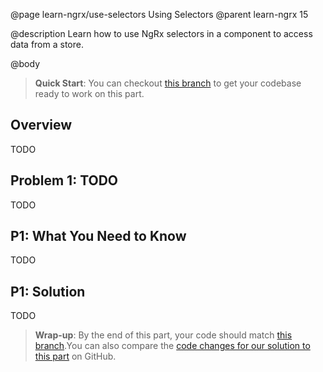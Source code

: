 @page learn-ngrx/use-selectors Using Selectors
@parent learn-ngrx 15

@description Learn how to use NgRx selectors in a component to access data from a store.

@body

> **Quick Start**: You can checkout [this branch](https://github.com/bitovi/angular-ngrx-chat/tree/test-selectors) to get your codebase ready to work on this part.

## Overview

TODO

## Problem 1: TODO

TODO

## P1: What You Need to Know

TODO

## P1: Solution

TODO

> **Wrap-up**: By the end of this part, your code should match [this branch](https://github.com/bitovi/angular-ngrx-chat/tree/use-selectors).You can also compare the [code changes for our solution to this part](https://github.com/bitovi/angular-ngrx-chat/compare/test-selectors...use-selectors) on GitHub.
